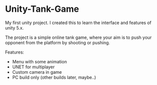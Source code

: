 # Unity-Tank-Game

My first unity project. I created this to learn the interface and features of unity 5.x. 

The project is a simple online tank game, where your aim is to push your opponent from the platform by shooting or pushing.

Features:
- Menu with some animation
- UNET for multiplayer
- Custom camera in game
- PC build only (other builds later, maybe..)
